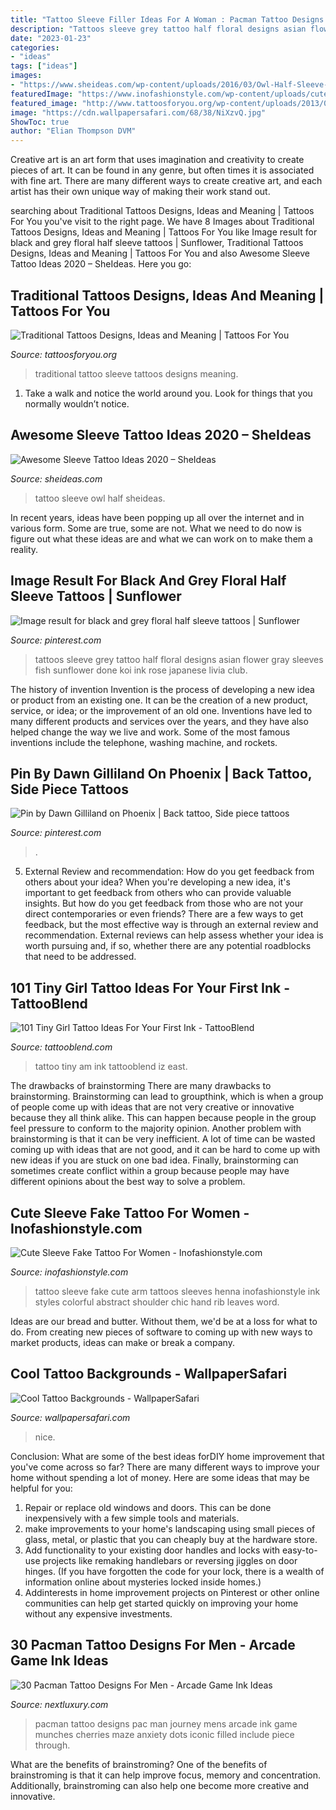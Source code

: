 ```yaml
---
title: "Tattoo Sleeve Filler Ideas For A Woman : Pacman Tattoo Designs Pac Man Journey Mens Arcade Ink Game Munches Cherries Maze Anxiety Dots Iconic Filled Include Piece Through"
description: "Tattoos sleeve grey tattoo half floral designs asian flower gray sleeves fish sunflower done koi ink rose japanese livia club"
date: "2023-01-23"
categories:
- "ideas"
tags: ["ideas"]
images:
- "https://www.sheideas.com/wp-content/uploads/2016/03/Owl-Half-Sleeve-Tattoo-Ideas-for-Women.jpg"
featuredImage: "https://www.inofashionstyle.com/wp-content/uploads/cute-sleeve-fake-tattoo-for-women-628x838.jpg"
featured_image: "http://www.tattoosforyou.org/wp-content/uploads/2013/09/Traditional-Tattoo-Sleeve.jpg"
image: "https://cdn.wallpapersafari.com/68/38/NiXzvQ.jpg"
ShowToc: true
author: "Elian Thompson DVM"
---
```



Creative art is an art form that uses imagination and creativity to create pieces of art. It can be found in any genre, but often times it is associated with fine art. There are many different ways to create creative art, and each artist has their own unique way of making their work stand out.

	

		
searching about Traditional Tattoos Designs, Ideas and Meaning | Tattoos For You you've visit to the right page. We have 8 Images about Traditional Tattoos Designs, Ideas and Meaning | Tattoos For You like Image result for black and grey floral half sleeve tattoos | Sunflower, Traditional Tattoos Designs, Ideas and Meaning | Tattoos For You and also Awesome Sleeve Tattoo Ideas 2020 – SheIdeas. Here you go:
		
    
## Traditional Tattoos Designs, Ideas And Meaning | Tattoos For You

<img loading=lazy src="http://www.tattoosforyou.org/wp-content/uploads/2013/09/Traditional-Tattoo-Sleeve.jpg" onerror="this.onerror=null;this.src='https://tse2.mm.bing.net/th?id=OIP.Vjnp2nfe9z0ZWGuIhaBlmwHaJ4&amp;pid=15.1';" alt="Traditional Tattoos Designs, Ideas and Meaning | Tattoos For You">

_Source: tattoosforyou.org_

>traditional tattoo sleeve tattoos designs meaning. 

	

1. Take a walk and notice the world around you. Look for things that you normally wouldn’t notice.

    
## Awesome Sleeve Tattoo Ideas 2020 – SheIdeas

<img loading=lazy src="https://www.sheideas.com/wp-content/uploads/2016/03/Owl-Half-Sleeve-Tattoo-Ideas-for-Women.jpg" onerror="this.onerror=null;this.src='https://tse1.mm.bing.net/th?id=OIP.nuO-HXvNEBaOCSs-3umyuwHaKV&amp;pid=15.1';" alt="Awesome Sleeve Tattoo Ideas 2020 – SheIdeas">

_Source: sheideas.com_

>tattoo sleeve owl half sheideas. 

	

In recent years, ideas have been popping up all over the internet and in various form. Some are true, some are not. What we need to do now is figure out what these ideas are and what we can work on to make them a reality.

    
## Image Result For Black And Grey Floral Half Sleeve Tattoos | Sunflower

<img loading=lazy src="https://i.pinimg.com/736x/4c/f7/d2/4cf7d283adbcc9e5adef7094a5023ead.jpg" onerror="this.onerror=null;this.src='https://tse2.mm.bing.net/th?id=OIP.d4yN3OCRnRnS8WPKuen73wHaNL&amp;pid=15.1';" alt="Image result for black and grey floral half sleeve tattoos | Sunflower">

_Source: pinterest.com_

>tattoos sleeve grey tattoo half floral designs asian flower gray sleeves fish sunflower done koi ink rose japanese livia club. 

	

The history of invention
Invention is the process of developing a new idea or product from an existing one. It can be the creation of a new product, service, or idea; or the improvement of an old one. Inventions have led to many different products and services over the years, and they have also helped change the way we live and work. Some of the most famous inventions include the telephone, washing machine, and rockets.

    
## Pin By Dawn Gilliland On Phoenix | Back Tattoo, Side Piece Tattoos

<img loading=lazy src="https://i.pinimg.com/736x/f7/76/2e/f7762e339372ee6cf427405f88238647--phoenix.jpg" onerror="this.onerror=null;this.src='https://tse3.mm.bing.net/th?id=OIP.C9hQ_P3KFCWIWhAlF6iDrAHaLe&amp;pid=15.1';" alt="Pin by Dawn Gilliland on Phoenix | Back tattoo, Side piece tattoos">

_Source: pinterest.com_

>. 

	

5. External Review and recommendation: How do you get feedback from others about your idea?
When you're developing a new idea, it's important to get feedback from others who can provide valuable insights. But how do you get feedback from those who are not your direct contemporaries or even friends? There are a few ways to get feedback, but the most effective way is through an external review and recommendation. External reviews can help assess whether your idea is worth pursuing and, if so, whether there are any potential roadblocks that need to be addressed.

    
## 101 Tiny Girl Tattoo Ideas For Your First Ink - TattooBlend

<img loading=lazy src="http://tattooblend.com/wp-content/uploads/2016/06/Tiny-girl-tattoo-design-3.jpg" onerror="this.onerror=null;this.src='https://tse2.mm.bing.net/th?id=OIP._wA3AJZ0brkKS-Mji86WPQHaJN&amp;pid=15.1';" alt="101 Tiny Girl Tattoo Ideas For Your First Ink - TattooBlend">

_Source: tattooblend.com_

>tattoo tiny am ink tattooblend iz east. 

	

The drawbacks of brainstorming
There are many drawbacks to brainstorming. Brainstorming can lead to groupthink, which is when a group of people come up with ideas that are not very creative or innovative because they all think alike. This can happen because people in the group feel pressure to conform to the majority opinion. Another problem with brainstorming is that it can be very inefficient. A lot of time can be wasted coming up with ideas that are not good, and it can be hard to come up with new ideas if you are stuck on one bad idea. Finally, brainstorming can sometimes create conflict within a group because people may have different opinions about the best way to solve a problem.

    
## Cute Sleeve Fake Tattoo For Women - Inofashionstyle.com

<img loading=lazy src="https://www.inofashionstyle.com/wp-content/uploads/cute-sleeve-fake-tattoo-for-women-628x838.jpg" onerror="this.onerror=null;this.src='https://tse4.mm.bing.net/th?id=OIP.f20mmm08-cJ5dLDDiF7FnAHaJ4&amp;pid=15.1';" alt="Cute Sleeve Fake Tattoo For Women - Inofashionstyle.com">

_Source: inofashionstyle.com_

>tattoo sleeve fake cute arm tattoos sleeves henna inofashionstyle ink styles colorful abstract shoulder chic hand rib leaves word. 

	

Ideas are our bread and butter. Without them, we'd be at a loss for what to do. From creating new pieces of software to coming up with new ways to market products, ideas can make or break a company.

    
## Cool Tattoo Backgrounds - WallpaperSafari

<img loading=lazy src="https://cdn.wallpapersafari.com/68/38/NiXzvQ.jpg" onerror="this.onerror=null;this.src='https://tse4.mm.bing.net/th?id=OIP.y-BNKo6ISpRRJjjwNjIAHwHaLI&amp;pid=15.1';" alt="Cool Tattoo Backgrounds - WallpaperSafari">

_Source: wallpapersafari.com_

>nice. 

	

Conclusion: What are some of the best ideas forDIY home improvement that you've come across so far?
There are many different ways to improve your home without spending a lot of money. Here are some ideas that may be helpful for you: 
1. Repair or replace old windows and doors. This can be done inexpensively with a few simple tools and materials. 
2. make improvements to your home's landscaping using small pieces of glass, metal, or plastic that you can cheaply buy at the hardware store. 
3. Add functionality to your existing door handles and locks with easy-to-use projects like remaking handlebars or reversing jiggles on door hinges. (If you have forgotten the code for your lock, there is a wealth of information online about mysteries locked inside homes.) 
4. Addinterests in home improvement projects on Pinterest or other online communities can help get started quickly on improving your home without any expensive investments.

    
## 30 Pacman Tattoo Designs For Men - Arcade Game Ink Ideas

<img loading=lazy src="http://nextluxury.com/wp-content/uploads/geometrical-dotwork-mens-pacman-leg-calf-tattoos.jpg" onerror="this.onerror=null;this.src='https://tse4.mm.bing.net/th?id=OIP.tfcqznxoppPlnVx9ZfYLOAHaHa&amp;pid=15.1';" alt="30 Pacman Tattoo Designs For Men - Arcade Game Ink Ideas">

_Source: nextluxury.com_

>pacman tattoo designs pac man journey mens arcade ink game munches cherries maze anxiety dots iconic filled include piece through. 

	

What are the benefits of brainstroming?
One of the benefits of brainstroming is that it can help improve focus, memory and concentration. Additionally, brainstroming can also help one become more creative and innovative.


